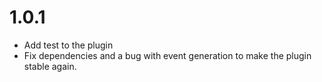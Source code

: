 # 1.0.1
   - Add test to the plugin
   - Fix dependencies and a bug with event generation to make the plugin
     stable again.
